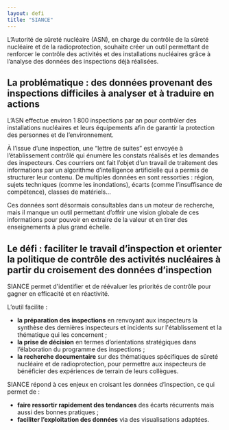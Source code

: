 ```yaml
---
layout: defi
title: "SIANCE"
---
```

L’Autorité de sûreté nucléaire (ASN), en charge du contrôle de la sûreté nucléaire et de la radioprotection, souhaite créer un outil permettant de renforcer le contrôle des activités et des installations nucléaires grâce à l’analyse des données des inspections déjà réalisées. 

## La problématique : des données provenant des inspections difficiles à analyser et à traduire en actions
L’ASN effectue environ 1 800 inspections par an pour contrôler des installations nucléaires et leurs équipements afin de garantir la protection des personnes et de l’environnement.

À l’issue d’une inspection, une “lettre de suites” est envoyée à l’établissement contrôlé qui énumère les constats réalisés et les demandes des inspecteurs. Ces courriers ont fait l’objet d’un travail de traitement des informations par un algorithme d’intelligence artificielle qui a permis de structurer leur contenu. De multiples données en sont ressorties : région, sujets techniques (comme les inondations), écarts (comme l’insuffisance de compétence), classes de matériels... 

Ces données sont désormais consultables dans un moteur de recherche, mais il manque un outil permettant d’offrir une vision globale de ces informations pour pouvoir en extraire de la valeur et en tirer des enseignements à plus grand échelle.

## Le défi : faciliter le travail d’inspection et orienter la politique de contrôle des activités nucléaires à partir du croisement des données d’inspection

SIANCE permet d'identifier et de réévaluer les priorités de contrôle pour gagner en efficacité et en réactivité.

L’outil facilite : 
- **la préparation des inspections** en renvoyant aux inspecteurs la synthèse des
  dernières inspecteurs et incidents sur l'établissement et la thématique qui les
  concernent ;
- **la prise de décision** en termes d’orientations stratégiques dans
  l’élaboration du programme des inspections ;
- **la recherche documentaire** sur des thématiques spécifiques de sûreté
  nucléaire et de radioprotection, pour permettre aux inspecteurs de bénéficier 
  des expériences de terrain de leurs collègues.

SIANCE répond à ces enjeux en croisant les données d’inspection, ce qui permet de :
- **faire ressortir rapidement des tendances** des écarts récurrents mais aussi des bonnes pratiques ;
- **faciliter l’exploitation des données** via des visualisations adaptées.

